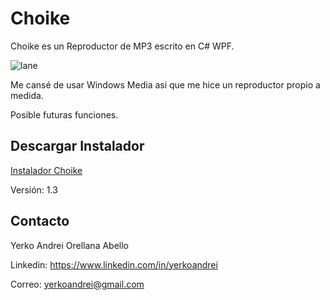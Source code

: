 # Choike
Choike es un Reproductor de MP3 escrito en C# WPF.

![lane](https://github.com/YerkoAndrei/Choike/blob/ccfd2e85c7b23b45d42b8d23b7665ff930165802/Choike/Arte/SinCar%C3%A1tula.png)

Me cansé de usar Windows Media asi que me hice un reproductor propio a medida.

Posible futuras funciones.

## Descargar Instalador
<a href="https://github.com/YerkoAndrei/Choike/raw/main/Instalador/Release/InstaladorChoike.msi">Instalador Choike</a>

Versión: 1.3

## Contacto
Yerko Andrei Orellana Abello

Linkedin: https://www.linkedin.com/in/yerkoandrei

Correo:  yerkoandrei@gmail.com
